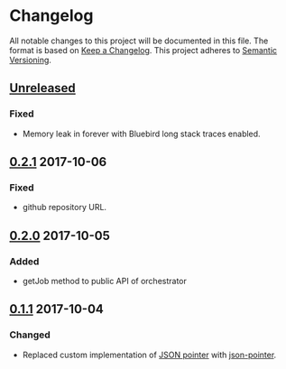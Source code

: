 # Changelog

All notable changes to this project will be documented in this file. The format is based on [Keep a Changelog](http://keepachangelog.com/en/1.0.0/).
This project adheres to [Semantic Versioning](http://semver.org/spec/v2.0.0.html).

## [Unreleased]

### Fixed

- Memory leak in forever with Bluebird long stack traces enabled.

## [0.2.1] 2017-10-06

### Fixed

- github repository URL.

## [0.2.0] 2017-10-05

### Added

- getJob method to public API of orchestrator

## [0.1.1] 2017-10-04

### Changed

- Replaced custom implementation of [JSON pointer](https://tools.ietf.org/html/rfc6901) with [json-pointer](https://www.npmjs.com/package/json-pointer).

[Unreleased]: https://github.com/Merlin-Taylor/environment-manager/compare/0.2.1...HEAD
[0.2.1]: https://github.com/Merlin-Taylor/environment-manager/compare/0.2.0...0.2.1
[0.2.0]: https://github.com/Merlin-Taylor/environment-manager/compare/0.1.1...0.2.0
[0.1.1]: https://github.com/Merlin-Taylor/environment-manager/compare/0.1.1-rc1...0.1.1